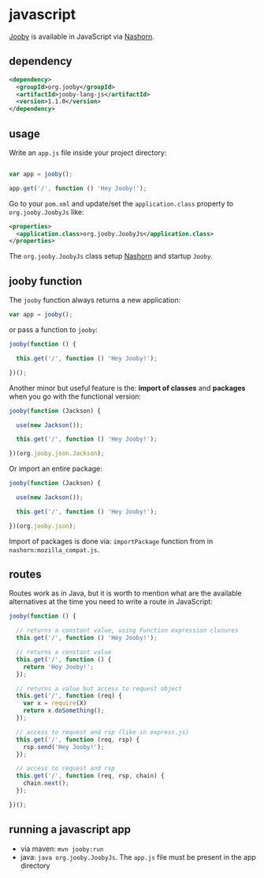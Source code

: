 # javascript

[Jooby](http://jooby.org) is available in JavaScript via [Nashorn](http://openjdk.java.net/projects/nashorn/).

## dependency

```xml
<dependency>
  <groupId>org.jooby</groupId>
  <artifactId>jooby-lang-js</artifactId>
  <version>1.1.0</version>
</dependency>
```

## usage

Write an `app.js` file inside your project directory: 

```js

var app = jooby();

app.get('/', function () 'Hey Jooby!');

```

Go to your `pom.xml` and update/set the `application.class` property to `org.jooby.JoobyJs` like:

```xml
<properties>
  <application.class>org.jooby.JoobyJs</application.class>
</properties>
```

The `org.jooby.JoobyJs` class setup [Nashorn](http://openjdk.java.net/projects/nashorn/) and startup `Jooby`.

## jooby function

The ```jooby``` function always returns a new application:

```js
var app = jooby();
```

or pass a function to ```jooby```:

```js
jooby(function () {

  this.get('/', function () 'Hey Jooby!');

})();
```

Another minor but useful feature is the: **import of classes** and **packages** when you go with the functional version:

```js
jooby(function (Jackson) {

  use(new Jackson());

  this.get('/', function () 'Hey Jooby!');

})(org.jooby.json.Jackson);
```

Or import an entire package:

```js
jooby(function (Jackson) {

  use(new Jackson());

  this.get('/', function () 'Hey Jooby!');

})(org.jooby.json);
```

Import of packages is done via: ```importPackage``` function from in ```nashorn:mozilla_compat.js```.

## routes

Routes work as in Java, but it is worth to mention what are the available alternatives at the time you need to write a route in JavaScript:

```js
jooby(function () {

  // returns a constant value, using Function expression closures
  this.get('/', function () 'Hey Jooby!');

  // returns a constant value
  this.get('/', function () {
    return 'Hey Jooby!';
  });

  // returns a value but access to request object
  this.get('/', function (req) {
    var x = require(X)
    return x.doSomething();
  });

  // access to request and rsp (like in express.js)
  this.get('/', function (req, rsp) {
    rsp.send('Hey Jooby!');
  });

  // access to request and rsp
  this.get('/', function (req, rsp, chain) {
    chain.next();
  });

})();
```

## running a javascript app

* via maven: ```mvn jooby:run```
* java: ```java org.jooby.JoobyJs```. The ```app.js``` file must be present in the app directory
